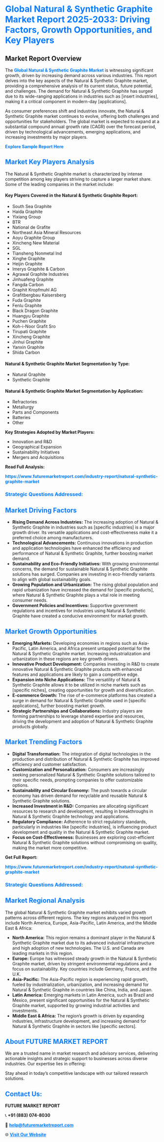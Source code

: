 <h1 style="color: #007BFF;">Global Natural & Synthetic Graphite Market Report 2025-2033: Driving Factors, Growth Opportunities, and Key Players</h1>

<section id="overview">
<h2>Market Report Overview</h2>
<p>The <a href="https://www.futuremarketreport.com/industry-report/natural-synthetic-graphite-market" style="color: #007BFF; text-decoration: none;"><strong>Global Natural & Synthetic Graphite Market</strong></a> is witnessing significant growth, driven by increasing demand across various industries. This report delves into the key aspects of the Natural & Synthetic Graphite market, providing a comprehensive analysis of its current status, future potential, and challenges. The demand for Natural & Synthetic Graphite has surged due to its wide-ranging applications in industries such as [insert industries], making it a critical component in modern-day [applications].</p>
<p>As consumer preferences shift and industries innovate, the Natural & Synthetic Graphite market continues to evolve, offering both challenges and opportunities for stakeholders. The global market is expected to expand at a substantial compound annual growth rate (CAGR) over the forecast period, driven by technological advancements, emerging applications, and increasing investments by major players.</p>
</section>

<section id="overview">
<p><a href="https://www.futuremarketreport.com/request-sample/reportId=91323" style="color: #007BFF; text-decoration: none;"><strong>Explore Sample Report Here</strong></a></p>
</section>

<section id="key-players">
<h2 style="color: #007BFF;">Market Key Players Analysis</h2>
<p>The Natural & Synthetic Graphite market is characterized by intense competition among key players striving to capture a larger market share. Some of the leading companies in the market include:</p>
<h4>Key Players Covered in the Natural & Synthetic Graphite Report:</h4>
<ul><li>South Sea Graphite</li><li>Haida Graphite</li><li>Yixiang Group</li><li>BTR</li><li>National de Grafite</li><li>Northeast Asia Mineral Resources</li><li>Aoyu Graphite Group</li><li>Xincheng New Material</li><li>SGL</li><li>Tiansheng Nonmetal Ind</li><li>Xinghe Graphite</li><li>Heijin Graphite</li><li>Imerys Graphite &amp; Carbon</li><li>Agrawal Graphite Industries</li><li>Jinhuafeng Graphite</li><li>Fangda Carbon</li><li>Graphit Kropfmuhl AG</li><li>Grafitbergbau Kaisersberg</li><li>Fuda Graphite</li><li>Fenlu Graphite</li><li>Black Dragon Graphite</li><li>Huangyu Graphite</li><li>Puchen Graphite</li><li>Koh-i-Noor Grafit Sro</li><li>Tirupati Graphite</li><li>Xincheng Graphite</li><li>Jinhui Graphite</li><li>Yanxin Graphite</li><li>Shida Carbon</li></ul>
<h4>Natural & Synthetic Graphite Market Segmentation by Type:</h4>
<ul><li>Natural Graphite</li><li>Synthetic Graphite</li></ul>

<h4>Natural & Synthetic Graphite Market Segmentation by Application:</h4>
<ul><li>Refractories</li><li>Metallurgy</li><li>Parts and Components</li><li>Batteries</li><li>Other</li></ul>
<p><strong>Key Strategies Adopted by Market Players:</strong></p>
<ul>
<li>Innovation and R&D</li>
<li>Geographical Expansion</li>
<li>Sustainability Initiatives</li>
<li>Mergers and Acquisitions</li>
</ul>
</section>

<section>
<p><strong>Read Full Analysis: </strong></p><a href="https://www.futuremarketreport.com/industry-report/natural-synthetic-graphite-market" style="color: #007BFF; text-decoration: none;"><strong>https://www.futuremarketreport.com/industry-report/natural-synthetic-graphite-market</strong></a>
<h3 style="color: #007BFF;">Strategic Questions Addressed:</h3>
</section>

<section id="driving-factors">
<h2 style="color: #007BFF;">Market Driving Factors</h2>
<ul>
<li><strong>Rising Demand Across Industries:</strong> The increasing adoption of Natural & Synthetic Graphite in industries such as [specific industries] is a major growth driver. Its versatile applications and cost-effectiveness make it a preferred choice among manufacturers.</li>
<li><strong>Technological Advancements:</strong> Continuous innovations in production and application technologies have enhanced the efficiency and performance of Natural & Synthetic Graphite, further boosting market demand.</li>
<li><strong>Sustainability and Eco-Friendly Initiatives:</strong> With growing environmental concerns, the demand for sustainable Natural & Synthetic Graphite solutions has surged. Companies are investing in eco-friendly variants to align with global sustainability goals.</li>
<li><strong>Growing Population and Urbanization:</strong> The rising global population and rapid urbanization have increased the demand for [specific products], where Natural & Synthetic Graphite plays a vital role in meeting consumer needs.</li>
<li><strong>Government Policies and Incentives:</strong> Supportive government regulations and incentives for industries using Natural & Synthetic Graphite have created a conducive environment for market growth.</li>
</ul>
</section>

<section id="growth-opportunities">
<h2 style="color: #007BFF;">Market Growth Opportunities</h2>
<ul>
<li><strong>Emerging Markets:</strong> Developing economies in regions such as Asia-Pacific, Latin America, and Africa present untapped potential for the Natural & Synthetic Graphite market. Increasing industrialization and urbanization in these regions are key growth drivers.</li>
<li><strong>Innovative Product Development:</strong> Companies investing in R&D to create innovative Natural & Synthetic Graphite products with enhanced features and applications are likely to gain a competitive edge.</li>
<li><strong>Expansion into Niche Applications:</strong> The versatility of Natural & Synthetic Graphite allows it to be utilized in niche markets such as [specific niches], creating opportunities for growth and diversification.</li>
<li><strong>E-commerce Growth:</strong> The rise of e-commerce platforms has created a surge in demand for Natural & Synthetic Graphite used in [specific applications], further boosting market growth.</li>
<li><strong>Strategic Partnerships and Collaborations:</strong> Industry players are forming partnerships to leverage shared expertise and resources, driving the development and adoption of Natural & Synthetic Graphite products globally.</li>
</ul>
</section>

<section id="trending-factors">
<h2 style="color: #007BFF;">Market Trending Factors</h2>
<ul>
<li><strong>Digital Transformation:</strong> The integration of digital technologies in the production and distribution of Natural & Synthetic Graphite has improved efficiency and customer satisfaction.</li>
<li><strong>Customization and Personalization:</strong> Consumers are increasingly seeking personalized Natural & Synthetic Graphite solutions tailored to their specific needs, prompting companies to offer customizable options.</li>
<li><strong>Sustainability and Circular Economy:</strong> The push towards a circular economy has driven demand for recyclable and reusable Natural & Synthetic Graphite solutions.</li>
<li><strong>Increased Investment in R&D:</strong> Companies are allocating significant resources to research and development, resulting in breakthroughs in Natural & Synthetic Graphite technology and applications.</li>
<li><strong>Regulatory Compliance:</strong> Adherence to strict regulatory standards, particularly in industries like [specific industries], is influencing product development and quality in the Natural & Synthetic Graphite market.</li>
<li><strong>Focus on Cost-Effectiveness:</strong> Businesses are exploring cost-efficient Natural & Synthetic Graphite solutions without compromising on quality, making the market more competitive.</li>
</ul>
</section>

<section>
<p><strong>Get Full Report: </strong></p><a href="https://www.futuremarketreport.com/industry-report/natural-synthetic-graphite-market" style="color: #007BFF; text-decoration: none;"><strong>https://www.futuremarketreport.com/industry-report/natural-synthetic-graphite-market</strong></a>
<h3 style="color: #007BFF;">Strategic Questions Addressed:</h3>
</section>


<section id="regional-analysis">
<h2 style="color: #007BFF;">Market Regional Analysis</h2>
<p>The global Natural & Synthetic Graphite market exhibits varied growth patterns across different regions. The key regions analyzed in this report include North America, Europe, Asia-Pacific, Latin America, and the Middle East & Africa:</p>
<ul>
<li><strong>North America:</strong> This region remains a dominant player in the Natural & Synthetic Graphite market due to its advanced industrial infrastructure and high adoption of new technologies. The U.S. and Canada are leading markets in this region.</li>
<li><strong>Europe:</strong> Europe has witnessed steady growth in the Natural & Synthetic Graphite market, driven by stringent environmental regulations and a focus on sustainability. Key countries include Germany, France, and the U.K.</li>
<li><strong>Asia-Pacific:</strong> The Asia-Pacific region is experiencing rapid growth, fueled by industrialization, urbanization, and increasing demand for Natural & Synthetic Graphite in countries like China, India, and Japan.</li>
<li><strong>Latin America:</strong> Emerging markets in Latin America, such as Brazil and Mexico, present significant opportunities for the Natural & Synthetic Graphite market, supported by growing industrial activities and investments.</li>
<li><strong>Middle East & Africa:</strong> The region’s growth is driven by expanding industries, infrastructure development, and increasing demand for Natural & Synthetic Graphite in sectors like [specific sectors].</li>
</ul>
</section>

<footer>
<h2 style="color: #007BFF;">About FUTURE MARKET REPORT</h2>
<p>We are a trusted name in market research and advisory services, delivering actionable insights and strategic support to businesses across diverse industries. Our expertise lies in offering:</p>

<p>Stay ahead in today’s competitive landscape with our tailored research solutions.</p>

<h2 style="color: #007BFF;">Contact Us:</h2>
<p><strong>FUTURE MARKET REPORT</strong></p>
<p>📞 <strong>+91 (883) 074-8030</strong></p>
<p>📧 <strong><a href="mailto:help@futuremarketreport.com" style="color: #007BFF;">help@futuremarketreport.com</a></strong></p>
<p>🌐 <strong><a href="https://www.futuremarketreport.com/" style="color: #007BFF;">Visit Our Website</a></strong></p>
</footer>
